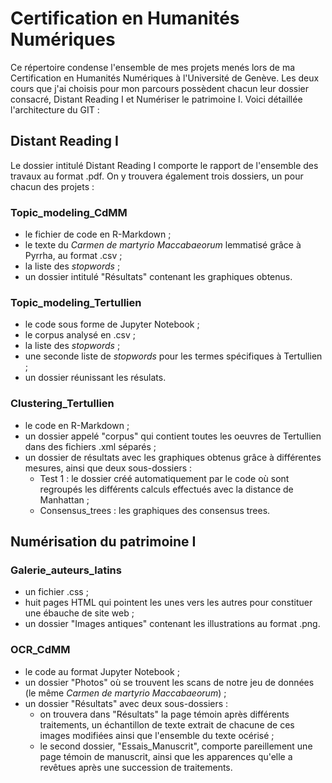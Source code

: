 # Certification en Humanités Numériques

Ce répertoire condense l'ensemble de mes projets menés lors de ma Certification en Humanités Numériques à l'Université de Genève. Les deux cours que j'ai choisis pour mon parcours possèdent chacun leur dossier consacré, Distant Reading I et Numériser le patrimoine I. Voici détaillée l'architecture du GIT : 


## Distant Reading I 

Le dossier intitulé Distant Reading I comporte le rapport de l'ensemble des travaux au format .pdf. On y trouvera également trois dossiers, un pour chacun des projets : 


### Topic_modeling_CdMM 

- le fichier de code en R-Markdown ; 
- le texte du _Carmen de martyrio Maccabaeorum_ lemmatisé grâce à Pyrrha, au format .csv ;
- la liste des _stopwords_ ;
- un dossier intitulé "Résultats" contenant les graphiques obtenus. 

### Topic_modeling_Tertullien 

- le code sous forme de Jupyter Notebook ;
- le corpus analysé en .csv ;
- la liste des _stopwords_ ; 
- une seconde liste de _stopwords_ pour les termes spécifiques à Tertullien ; 
- un dossier réunissant les résulats.

### Clustering_Tertullien 

- le code en R-Markdown ; 
- un dossier appelé "corpus" qui contient toutes les oeuvres de Tertullien dans des fichiers .xml séparés ;
- un dossier de résultats avec les graphiques obtenus grâce à différentes mesures, ainsi que deux sous-dossiers : 
  - Test 1 : le dossier créé automatiquement par le code où sont regroupés les différents calculs effectués avec la distance de Manhattan ;
  - Consensus_trees : les graphiques des consensus trees.

  
## Numérisation du patrimoine I
### Galerie_auteurs_latins

- un fichier .css ; 
- huit pages HTML qui pointent les unes vers les autres pour constituer une ébauche de site web ; 
- un dossier "Images antiques" contenant les illustrations au format .png.

### OCR_CdMM

- le code au format Jupyter Notebook ; 
- un dossier "Photos" où se trouvent les scans de notre jeu de données (le même _Carmen de martyrio Maccabaeorum_) ; 
- un dossier "Résultats" avec deux sous-dossiers : 
  - on trouvera dans "Résultats" la page témoin après différents traitements, un échantillon de texte extrait de chacune de ces images modifiées ainsi que l'ensemble du texte océrisé ; 
  - le second dossier, "Essais_Manuscrit", comporte pareillement une page témoin de manuscrit, ainsi que les apparences qu'elle a revêtues après une succession de traitements. 
